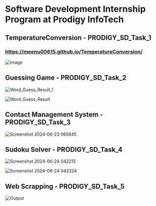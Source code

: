 # Software Development Internship Program at Prodigy InfoTech

##     TemperatureConversion - PRODIGY_SD_Task_1
### https://meenu00615.github.io/TemperatureConversion/
![image](https://github.com/Meenu00615/Prodigy-InfoTech-Internship/assets/149779716/21cdc84d-8fa4-4aa8-8ffd-0051f5e5e451)
<br>

##     Guessing Game - PRODIGY_SD_Task_2
![Word_Guess_Result_1](https://github.com/Meenu00615/Prodigy-InfoTech-Internship/assets/149779716/2ff03816-52a0-4487-a5eb-2ab4060494e3)
<br>

![Word_Guess_Result](https://github.com/Meenu00615/Prodigy-InfoTech-Internship/assets/149779716/2b8d348f-1b3c-48f9-b0d4-d9358e48dfdf)
<br>


##     Contact Management System - PRODIGY_SD_Task_3
![Screenshot 2024-06-23 065645](https://github.com/Meenu00615/Prodigy-InfoTech-Internship/assets/149779716/cc7fa3b9-b4a5-4a7c-a5f6-fcf27b7c024e)
<br>

##     Sudoku Solver - PRODIGY_SD_Task_4

![Screenshot 2024-06-24 042215](https://github.com/Meenu00615/Prodigy-InfoTech-Internship/assets/149779716/174c3fc7-96d9-4a1c-bcf0-b05a910c905b)
<br>

![Screenshot 2024-06-24 042324](https://github.com/Meenu00615/Prodigy-InfoTech-Internship/assets/149779716/8ecd65c7-0eb0-4fca-bcb2-490d56dc5f1a)
<br>

##     Web Scrapping - PRODIGY_SD_Task_5
![Output](https://github.com/Meenu00615/Prodigy-InfoTech-Internship/assets/149779716/2d8f0318-4d9d-434e-86af-5994e9fe82fa)
